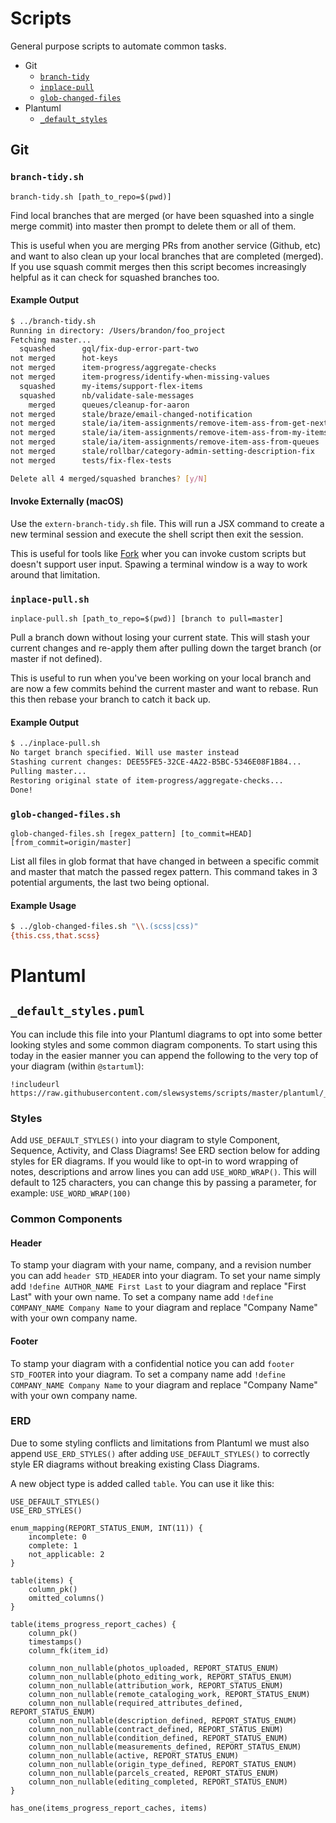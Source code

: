 # Scripts

General purpose scripts to automate common tasks.

- Git
  - [`branch-tidy`](#branch-tidysh)
  - [`inplace-pull`](#inplace-pullsh)
  - [`glob-changed-files`](#glob-changed-filessh)
- Plantuml
  - [`_default_styles`](#_default_stylespuml)

## Git

### `branch-tidy.sh`

`branch-tidy.sh [path_to_repo=$(pwd)]`

Find local branches that are merged (or have been squashed into a single merge commit) into master then prompt to delete them or all of them.

This is useful when you are merging PRs from another service (Github, etc) and want to also clean up your local branches that are completed (merged). If you use squash commit merges then this script becomes increasingly helpful as it can check for squashed branches too.

#### Example Output

```bash
$ ../branch-tidy.sh
Running in directory: /Users/brandon/foo_project
Fetching master...
  squashed      gql/fix-dup-error-part-two
not merged      hot-keys
not merged      item-progress/aggregate-checks
not merged      item-progress/identify-when-missing-values
  squashed      my-items/support-flex-items
  squashed      nb/validate-sale-messages
    merged      queues/cleanup-for-aaron
not merged      stale/braze/email-changed-notification
not merged      stale/ia/item-assignments/remove-item-ass-from-get-next-ass
not merged      stale/ia/item-assignments/remove-item-ass-from-my-items
not merged      stale/ia/item-assignments/remove-item-ass-from-queues
not merged      stale/rollbar/category-admin-setting-description-fix
not merged      tests/fix-flex-tests

Delete all 4 merged/squashed branches? [y/N]
```

#### Invoke Externally (macOS)

Use the `extern-branch-tidy.sh` file. This will run a JSX command to create a new terminal session and execute the shell script then exit the session.

This is useful for tools like [Fork](https://git-fork.com/) wher you can invoke custom scripts but doesn't support user input. Spawing a terminal window is a way to work around that limitation.

### `inplace-pull.sh`

`inplace-pull.sh [path_to_repo=$(pwd)] [branch to pull=master]`

Pull a branch down without losing your current state. This will stash your current changes and re-apply them after pulling down the target branch (or master if not defined).

This is useful to run when you've been working on your local branch and are now a few commits behind the current master and want to rebase. Run this then rebase your branch to catch it back up.

#### Example Output

```bash
$ ../inplace-pull.sh
No target branch specified. Will use master instead
Stashing current changes: DEE55FE5-32CE-4A22-B5BC-5346E08F1B84...
Pulling master...
Restoring original state of item-progress/aggregate-checks...
Done!
```

### `glob-changed-files.sh`

`glob-changed-files.sh [regex_pattern] [to_commit=HEAD] [from_commit=origin/master]`

List all files in glob format that have changed in between a specific commit and master that match the passed regex pattern. This command takes in 3 potential arguments, the last two being optional.

#### Example Usage

```bash
$ ../glob-changed-files.sh "\\.(scss|css)"
{this.css,that.scss}
```

# Plantuml

## `_default_styles.puml`

You can include this file into your Plantuml diagrams to opt into some better looking styles and some common diagram components. To start using this today in the easier manner you can append the following to the very top of your diagram (within `@startuml`):

```
!includeurl https://raw.githubusercontent.com/slewsystems/scripts/master/plantuml/_default_styles.puml
```

### Styles

Add `USE_DEFAULT_STYLES()` into your diagram to style Component, Sequence, Activity, and Class Diagrams! See ERD section below for adding styles for ER diagrams. If you would like to opt-in to word wrapping of notes, descriptions and arrow lines you can add `USE_WORD_WRAP()`. This will default to 125 characters, you can change this by passing a parameter, for example: `USE_WORD_WRAP(100)`

### Common Components

#### Header

To stamp your diagram with your name, company, and a revision number you can add `header STD_HEADER` into your diagram. To set your name simply add `!define AUTHOR_NAME First Last` to your diagram and replace "First Last" with your own name. To set a company name add `!define COMPANY_NAME Company Name` to your diagram and replace "Company Name" with your own company name.

#### Footer

To stamp your diagram with a confidential notice you can add `footer STD_FOOTER` into your diagram. To set a company name add `!define COMPANY_NAME Company Name` to your diagram and replace "Company Name" with your own company name.

### ERD

Due to some styling conflicts and limitations from Plantuml we must also append `USE_ERD_STYLES()` after adding `USE_DEFAULT_STYLES()` to correctly style ER diagrams without breaking existing Class Diagrams.

A new object type is added called `table`. You can use it like this:

```puml
USE_DEFAULT_STYLES()
USE_ERD_STYLES()

enum_mapping(REPORT_STATUS_ENUM, INT(11)) {
    incomplete: 0
    complete: 1
    not_applicable: 2
}

table(items) {
    column_pk()
    omitted_columns()
}

table(items_progress_report_caches) {
    column_pk()
    timestamps()
    column_fk(item_id)

    column_non_nullable(photos_uploaded, REPORT_STATUS_ENUM)
    column_non_nullable(photo_editing_work, REPORT_STATUS_ENUM)
    column_non_nullable(attribution_work, REPORT_STATUS_ENUM)
    column_non_nullable(remote_cataloging_work, REPORT_STATUS_ENUM)
    column_non_nullable(required_attributes_defined, REPORT_STATUS_ENUM)
    column_non_nullable(description_defined, REPORT_STATUS_ENUM)
    column_non_nullable(contract_defined, REPORT_STATUS_ENUM)
    column_non_nullable(condition_defined, REPORT_STATUS_ENUM)
    column_non_nullable(measurements_defined, REPORT_STATUS_ENUM)
    column_non_nullable(active, REPORT_STATUS_ENUM)
    column_non_nullable(origin_type_defined, REPORT_STATUS_ENUM)
    column_non_nullable(parcels_created, REPORT_STATUS_ENUM)
    column_non_nullable(editing_completed, REPORT_STATUS_ENUM)
}

has_one(items_progress_report_caches, items)
```
